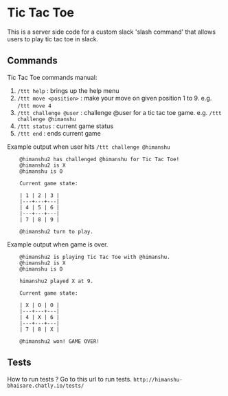 # Tic Tac Toe
This is a server side code for a custom slack 'slash command' that allows users to play tic tac toe in slack.

## Commands ##
Tic Tac Toe commands manual:

1. `/ttt help` : brings up the help menu
2. `/ttt move <position>` : make your move on given position 1 to 9. e.g. `/ttt move 4`
3. `/ttt challenge @user` : challenge @user for a tic tac toe game. e.g. `/ttt challenge @himanshu`
4. `/ttt status` : current game status
5. `/ttt end` : ends current game

Example output when user hits `/ttt challenge @himanshu`
```
    @himanshu2 has challenged @himanshu for Tic Tac Toe!
    @himanshu2 is X
    @himanshu is O
    
    Current game state:
    
    | 1 | 2 | 3 |
    |---+---+---|
    | 4 | 5 | 6 |
    |---+---+---|
    | 7 | 8 | 9 |
    
    @himanshu2 turn to play.
```
   
Example output when game is over.
```
    @himanshu2 is playing Tic Tac Toe with @himanshu.
    @himanshu2 is X
    @himanshu is O
    
    himanshu2 played X at 9.
    
    Current game state:
    
    | X | O | O |
    |---+---+---|
    | 4 | X | 6 |
    |---+---+---|
    | 7 | 8 | X |
    
    @himanshu2 won! GAME OVER!
```


## Tests ##
How to run tests ? Go to this url to run tests.
`http://himanshu-bhaisare.chatly.io/tests/`